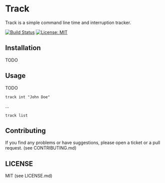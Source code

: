 # Track

Track is a simple command line time and interruption tracker.

[![Build Status](https://travis-ci.org/zlypher/track.svg?branch=master)](https://travis-ci.org/zlypher/track)
[![License: MIT](https://img.shields.io/badge/License-MIT-yellow.svg)](https://opensource.org/licenses/MIT)

## Installation

TODO

## Usage

TODO

```
track int "John Doe"
```

...

```
track list
```

## Contributing

If you find any problems or have suggestions, please open a ticket or a pull request. (see CONTRIBUTING.md)

## LICENSE

MIT (see LICENSE.md)
